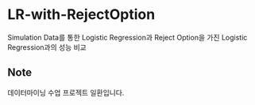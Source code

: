 # LR-with-RejectOption
Simulation Data를 통한 Logistic Regression과 Reject Option을 가진 Logistic Regression과의 성능 비교

## Note
데이터마이닝 수업 프로젝트 일환입니다.
